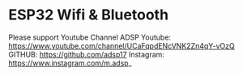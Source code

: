 # ESP32 Wifi & Bluetooth

Please support Youtube Channel ADSP Youtube: https://www.youtube.com/channel/UCaFqpdENcVNK2Zn4qY-vOzQ 
GITHUB: https://github.com/adsp17 
Instagram: https://www.instagram.com/m.adsp_
